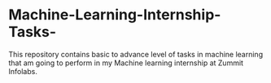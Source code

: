 # Machine-Learning-Internship-Tasks-
This repository contains basic to advance level of tasks in machine learning that am going to perform in my Machine learning internship at Zummit Infolabs. 

